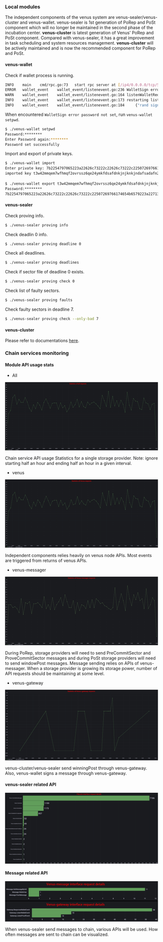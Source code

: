 ### Local modules

The independent components of the venus system are venus-sealer/venus-cluster and venus-wallet. venus-sealer is 1st generation of PoRep and PoSt component which will no longer be maintained in the second phase of the incubation center. **venus-cluster** is latest generation of Venus' PoRep and PoSt component. Compared with venus-sealer, it has a great improvement in task scheduling and system resources management. **venus-cluster** will be actively maintained and is now the recommended component for PoRep and PoSt.


#### venus-wallet

Check if wallet process is running.

```bash
INFO	main	cmd/rpc.go:73	start rpc server at [/ip4/0.0.0.0/tcp/5678/http] ...
ERROR	wallet_event	wallet_event/listenevent.go:236	WalletSign error password not set	{"api hub": "/dns/gateway.filincubator.com/tcp/83/wss"}
WARN	wallet_event	wallet_event/listenevent.go:164	listenWalletRequestOnce quit	{"api hub": "/dns/gateway.filincubator.com/tcp/83/wss"}
INFO	wallet_event	wallet_event/listenevent.go:173	restarting listenWalletRequestOnce	{"api hub": "/dns/gateway.filincubator.com/tcp/83/wss"}
INFO	wallet_event	wallet_event/listenevent.go:184		{"rand sign byte": "TCzGneQnvI2N6LqBVf0AHwaEr+NueDnk1aCSo+1G3SA="}
```
When encountered `WalletSign error password not set`, run `venus-wallet setpwd`.

```bash
$ ./venus-wallet setpwd
Password:********
Enter Password again:********
Password set successfully
```

Import and export of private keys.

```bash
$ ./venus-wallet import
Enter private key: 7b2254797065223a22626c73222c22626c73222c22507269766174654b6579223a227135
imported key t3w42mmqem7wfhmqf2ovrssz6qe24ymkfdsafdnkjnjknkjndafsadafn25ztb6e7a successfully!

$ ./venus-wallet export t3w42mmqem7wfhmqf2ovrssz6qe24ymkfdsafdnkjnjknkjndafsadafn25ztb6e7a
Password:********
7b2254797065223a22626c73222c22626c73222c22507269766174654b6579223a227135
```

#### venus-sealer

Check proving info.

```bash
$ ./venus-sealer proving info
```

Check deadlin 0 info.

```bash
$ ./venus-sealer proving deadline 0
```

Check all deadlines.

```bash
$ ./venus-sealer proving deadlines
```

Check if sector file of deadline 0 exists.

```bash
$ ./venus-sealer proving check 0 
```

Check list of faulty sectors.

```bash
$ ./venus-sealer proving faults
```

Check faulty sectors in deadline 7.

```bash
$ ./venus-sealer proving check --only-bad 7
```

#### venus-cluster

Please refer to documentations [here](https://github.com/ipfs-force-community/venus-cluster/tree/main/docs/zh).

### Chain services monitoring

#### Module API usage stats

- All

![venus-all](../../docs/.vuepress/public/monitor/venus-all.jpg)

Chain service API usage Statistics for a single storage provider. Note: ignore starting half an hour and ending half an hour in a given interval.

- venus

![venus](../../docs/.vuepress/public/monitor/venus.jpg)

Independent components relies heavily on venus node APIs. Most events are triggered from returns of venus APIs.

- venus-messager

![venus-messager](../../docs/.vuepress/public/monitor/venus-messager.jpg)

During PoRep, storage providers will need to send PreCommitSector and ProveCommitSector messages and during PoSt storage providers will need to send windowPost messages. Message sending relies on APIs of venus-messager. When a storage provider is growing its storage power, number of API requests should be maintaining at some level.

- venus-gateway

![venus-gateway](../../docs/.vuepress/public/monitor/venus-gateway.jpg)

venus-cluster/venus-sealer send winningPost through venus-gateway. Also, venus-wallet signs a message through venus-gateway.

#### venus-sealer related API

![filecoin-interface](../../docs/.vuepress/public/monitor/filecoin-interface.jpg)

#### Message related API

![venus-mesager-gateway-interface](../../docs/.vuepress/public/monitor/venus-mesager-gateway-interface.jpg)

When venus-sealer send messages to chain, various APIs will be used. How often messages are sent to chain can be visualized.